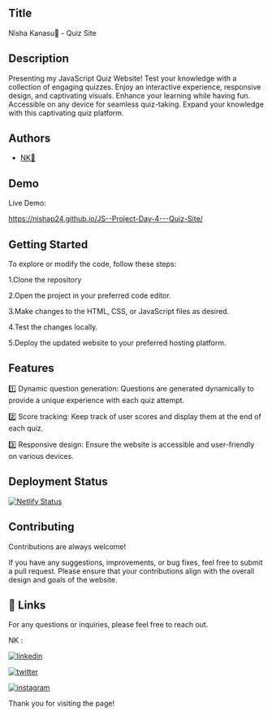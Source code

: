 ## Title

Nisha Kanasu💛 - Quiz Site
## Description 

Presenting my JavaScript Quiz Website! Test your knowledge with a collection of engaging quizzes. Enjoy an interactive experience, responsive design, and captivating visuals. Enhance your learning while having fun. Accessible on any device for seamless quiz-taking. Expand your knowledge with this captivating quiz platform.
## Authors

- [NK💛](https://www.github.com/nishap24) 


## Demo

Live Demo:

https://nishap24.github.io/JS--Project-Day-4---Quiz-Site/   

    
## Getting Started

To explore or modify the code, follow these steps:

1.Clone the repository

2.Open the project in your preferred code editor.

3.Make changes to the HTML, CSS, or JavaScript files as desired.

4.Test the changes locally.

5.Deploy the updated website to your preferred hosting platform.


## Features

1️⃣ Dynamic question generation: Questions are generated dynamically to provide a unique experience with each quiz attempt.

2️⃣ Score tracking: Keep track of user scores and display them at the end of each quiz.

3️⃣ Responsive design: Ensure the website is accessible and user-friendly on various devices.


## Deployment Status

[![Netlify Status](https://api.netlify.com/api/v1/badges/fc1df4b8-9232-4c7d-85f0-8beb2ab2760c/deploy-status)](https://app.netlify.com/sites/kanasu-quiz-site/deploys)

## Contributing

Contributions are always welcome!

If you have any suggestions, improvements, or bug fixes, feel free to submit a pull request. Please ensure that your contributions align with the overall design and goals of the website. 


## 🔗 Links

For any questions or inquiries, please feel free to reach out. 

NK :

[![linkedin](https://img.shields.io/badge/linkedin-0A66C2?style=for-the-badge&logo=linkedin&logoColor=white)](https://www.linkedin.com/in/-nisha-p/)


[![twitter](https://img.shields.io/badge/twitter-1DA1F2?style=for-the-badge&logo=twitter&logoColor=white)](https://twitter.com/nishap24)

[![instagram](https://img.shields.io/badge/instagram-E4405F?style=for-the-badge&logo=instagram&logoColor=white)](https://instagram.com/_nisha_p_24)


Thank you for visiting the page!
